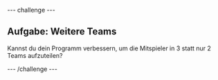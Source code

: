 --- challenge ---
## Aufgabe: Weitere Teams 
Kannst du dein Programm verbessern, um die Mitspieler in 3 statt nur 2 Teams aufzuteilen?



--- /challenge ---